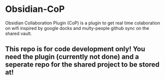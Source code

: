 # Obsidian-CoP
Obsidian Collaboration Plugin (CoP) is a plugin to get real time colaboration on wifi inspired by google docks and multy-people github sync on the shared vault.
## This repo is for code development only! You need the plugin (currently not done) and a seperate repo for the shared project to be stored at!

